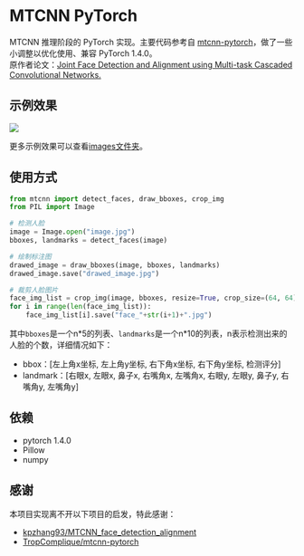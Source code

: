 # MTCNN PyTorch

MTCNN 推理阶段的 PyTorch 实现。主要代码参考自 [mtcnn-pytorch](https://github.com/TropComplique/mtcnn-pytorch)，做了一些小调整以优化使用、兼容 PyTorch 1.4.0。  
原作者论文：[Joint Face Detection and Alignment using Multi-task Cascaded Convolutional Networks.](https://arxiv.org/abs/1604.02878)

## 示例效果

![](https://raw.githubusercontent.com/xirikm/mtcnn-pytorch/master/images/example1_result.jpg)

更多示例效果可以查看[images文件夹](https://github.com/xirikm/mtcnn-pytorch/tree/master/images)。

## 使用方式

```python
from mtcnn import detect_faces, draw_bboxes, crop_img
from PIL import Image

# 检测人脸
image = Image.open("image.jpg")
bboxes, landmarks = detect_faces(image)

# 绘制标注图
drawed_image = draw_bboxes(image, bboxes, landmarks)
drawed_image.save("drawed_image.jpg")

# 裁剪人脸图片
face_img_list = crop_img(image, bboxes, resize=True, crop_size=(64, 64))
for i in range(len(face_img_list)):
    face_img_list[i].save("face_"+str(i+1)+".jpg")
```

其中`bboxes`是一个n\*5的列表、`landmarks`是一个n\*10的列表，n表示检测出来的人脸的个数，详细情况如下：

- bbox：[左上角x坐标, 左上角y坐标, 右下角x坐标, 右下角y坐标, 检测评分]
- landmark：[右眼x, 左眼x, 鼻子x, 右嘴角x, 左嘴角x, 右眼y, 左眼y, 鼻子y, 右嘴角y, 左嘴角y]

## 依赖

- pytorch 1.4.0
- Pillow
- numpy

## 感谢

本项目实现离不开以下项目的启发，特此感谢：

- [kpzhang93/MTCNN_face_detection_alignment](https://github.com/kpzhang93/MTCNN_face_detection_alignment)
- [TropComplique/mtcnn-pytorch](https://github.com/TropComplique/mtcnn-pytorch)
